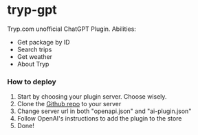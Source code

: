 # tryp-gpt

Tryp.com unofficial ChatGPT Plugin. Abilities:

* Get package by ID
* Search trips
* Get weather
* About Tryp

### How to deploy
1. Start by choosing your plugin server. Choose wisely.
2. Clone the [Github repo](https://github.com/tiagorangel2011/tryp-gpt) to your server
3. Change server url in both "openapi.json" and "ai-plugin.json"
4. Follow OpenAI's instructions to add the plugin to the store
5. Done!